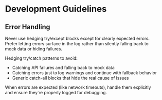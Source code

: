 # Development Guidelines

## Error Handling

Never use hedging try/except blocks except for clearly expected errors. Prefer letting errors surface in the log rather than silently falling
back to mock data or hiding failures.

Hedging try/catch patterns to avoid:
- Catching API failures and falling back to mock data
- Catching errors just to log warnings and continue with fallback behavior
- Generic catch-all blocks that hide the real cause of issues

When errors are expected (like network timeouts), handle them explicitly and ensure they're properly logged for debugging.
